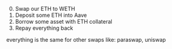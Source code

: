 0. Swap our ETH to WETH
1. Deposit some ETH into Aave
2. Borrow some asset with ETH collateral
3. Repay everything back

everything is the same for other swaps like:
paraswap, uniswap
